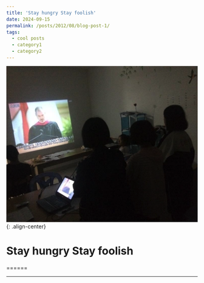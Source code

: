```yaml
---
title: 'Stay hungry Stay foolish'
date: 2024-09-15
permalink: /posts/2012/08/blog-post-1/
tags:
  - cool posts
  - category1
  - category2
---
```


![Steve](images/steve.png){: .align-center}


Stay hungry Stay foolish
======


======

------
